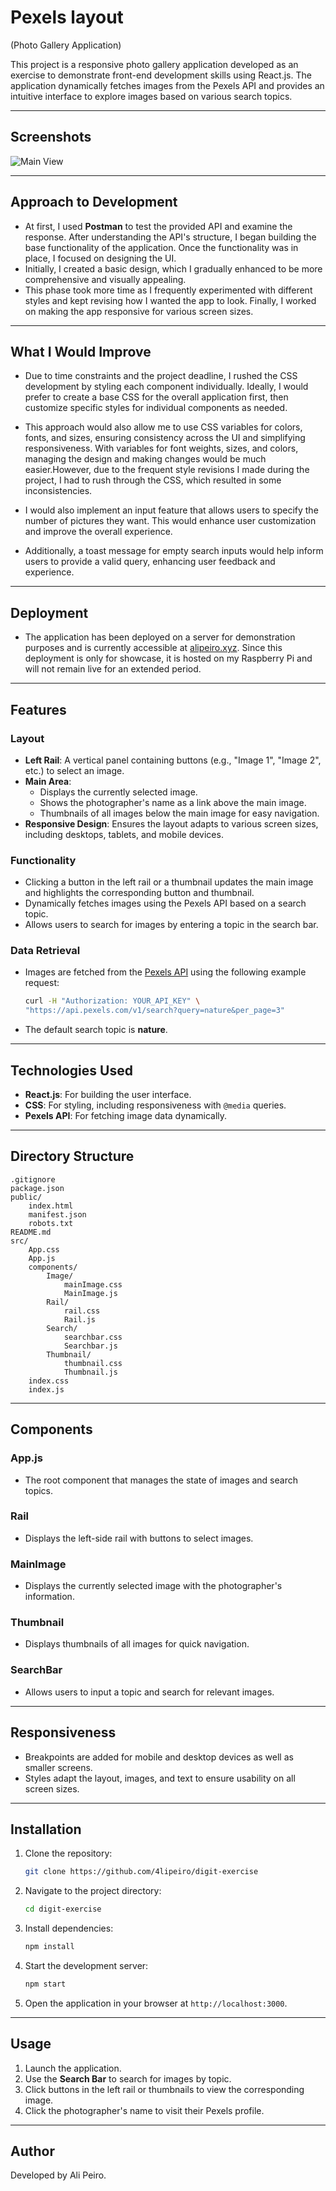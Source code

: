 # Pexels layout 
(Photo Gallery Application)

This project is a responsive photo gallery application developed as an exercise to demonstrate front-end development skills using React.js. The application dynamically fetches images from the Pexels API and provides an intuitive interface to explore images based on various search topics.

---

## Screenshots

![Main View](screenshot/view.jpg)

---
## Approach to Development

- At first, I used **Postman** to test the provided API and examine the response. After understanding the API's structure, I began building the base functionality of the application. Once the functionality was in place, I focused on designing the UI.
- Initially, I created a basic design, which I gradually enhanced to be more comprehensive and visually appealing.
- This phase took more time as I frequently experimented with different styles and kept revising how I wanted the app to look. Finally, I worked on making the app responsive for various screen sizes.

---

## What I Would Improve

- Due to time constraints and the project deadline, I rushed the CSS development by styling each component individually. Ideally, I would prefer to create a base CSS for the overall application first, then customize specific styles for individual components as needed.

- This approach would also allow me to use CSS variables for colors, fonts, and sizes, ensuring consistency across the UI and simplifying responsiveness. With variables for font weights, sizes, and colors, managing the design and making changes would be much easier.However, due to the frequent style revisions I made during the project, I had to rush through the CSS, which resulted in some inconsistencies.

- I would also implement an input feature that allows users to specify the number of pictures they want. This would enhance user customization and improve the overall experience.

- Additionally, a toast message for empty search inputs would help inform users to provide a valid query, enhancing user feedback and experience.

---

## Deployment

- The application has been deployed on a server for demonstration purposes and is currently accessible at [alipeiro.xyz](https://alipeiro.xyz). Since this deployment is only for showcase, it is hosted on my Raspberry Pi and will not remain live for an extended period.

---
## Features

### Layout
- **Left Rail**: A vertical panel containing buttons (e.g., "Image 1", "Image 2", etc.) to select an image.
- **Main Area**:
  - Displays the currently selected image.
  - Shows the photographer's name as a link above the main image.
  - Thumbnails of all images below the main image for easy navigation.
- **Responsive Design**: Ensures the layout adapts to various screen sizes, including desktops, tablets, and mobile devices.

### Functionality
- Clicking a button in the left rail or a thumbnail updates the main image and highlights the corresponding button and thumbnail.
- Dynamically fetches images using the Pexels API based on a search topic.
- Allows users to search for images by entering a topic in the search bar.

### Data Retrieval
- Images are fetched from the [Pexels API](https://www.pexels.com/api/) using the following example request:
  ```bash
  curl -H "Authorization: YOUR_API_KEY" \
  "https://api.pexels.com/v1/search?query=nature&per_page=3"
  ```
- The default search topic is **nature**.

---

## Technologies Used

- **React.js**: For building the user interface.
- **CSS**: For styling, including responsiveness with `@media` queries.
- **Pexels API**: For fetching image data dynamically.

---

## Directory Structure

```
.gitignore
package.json
public/
    index.html
    manifest.json
    robots.txt
README.md
src/
    App.css
    App.js
    components/
        Image/
            mainImage.css
            MainImage.js
        Rail/
            rail.css
            Rail.js
        Search/
            searchbar.css
            Searchbar.js
        Thumbnail/
            thumbnail.css
            Thumbnail.js
    index.css
    index.js
```

---

## Components

### App.js
- The root component that manages the state of images and search topics.

### Rail
- Displays the left-side rail with buttons to select images.

### MainImage
- Displays the currently selected image with the photographer's information.

### Thumbnail
- Displays thumbnails of all images for quick navigation.

### SearchBar
- Allows users to input a topic and search for relevant images.

---

## Responsiveness

- Breakpoints are added for mobile and desktop devices as well as smaller screens.
- Styles adapt the layout, images, and text to ensure usability on all screen sizes.

---

## Installation

1. Clone the repository:
   ```bash
   git clone https://github.com/4lipeiro/digit-exercise
   ```
2. Navigate to the project directory:
   ```bash
   cd digit-exercise
   ```
3. Install dependencies:
   ```bash
   npm install
   ```
4. Start the development server:
   ```bash
   npm start
   ```
5. Open the application in your browser at `http://localhost:3000`.

---

## Usage

1. Launch the application.
2. Use the **Search Bar** to search for images by topic.
3. Click buttons in the left rail or thumbnails to view the corresponding image.
4. Click the photographer's name to visit their Pexels profile.

---

## Author

Developed by Ali Peiro.
